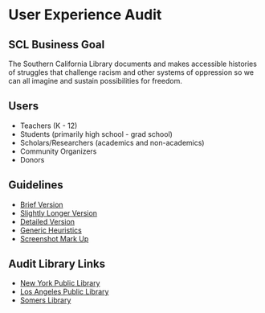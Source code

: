 # User Experience Audit

## SCL Business Goal
The Southern California Library documents and makes accessible histories of struggles that challenge racism and other systems of oppression so we can all imagine and sustain possibilities for freedom.

## Users
* Teachers (K - 12)
* Students (primarily high school - grad school)
* Scholars/Researchers (academics and non-academics)
* Community Organizers
* Donors

## Guidelines
* [Brief Version](https://www.slideshare.net/somiacx/diy-ux-audit)
* [Slightly Longer Version](https://uxdesign.cc/ux-audits-and-their-importance-in-the-design-process-55264e55ffd1)  
* [Detailed Version](https://www.toptal.com/designers/ux/product-designer-guide-to-competitive-analysis)
* [Generic Heuristics](https://www.nngroup.com/articles/ten-usability-heuristics/)
* [Screenshot Mark Up](http://andrewbirgiolas.com/images/Marriott---UX-Audit-p-1080x811.jpeg "Screenshot Mark Up Example")

## Audit Library Links
* [New York Public Library](https://www.nypl.org/)
* [Los Angeles Public Library](https://www.lapl.org/)
* [Somers Library](http://somerslibrary.org/)
